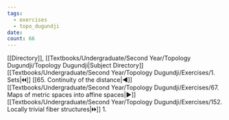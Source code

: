 ```yaml
---
tags:
  - exercises
  - topo_dugundji
date: 
count: 66
---
```

[[Directory]], [[Textbooks/Undergraduate/Second Year/Topology Dugundji/Topology Dugundji|Subject Directory]]
[[Textbooks/Undergraduate/Second Year/Topology Dugundji/Exercises/1. Sets|🞀🞀]] [[65. Continuity of the distance|◀]] [[Textbooks/Undergraduate/Second Year/Topology Dugundji/Exercises/67. Maps of metric spaces into affine spaces|▶]] [[Textbooks/Undergraduate/Second Year/Topology Dugundji/Exercises/152. Locally trivial fiber structures|🞂🞂]]
1. 